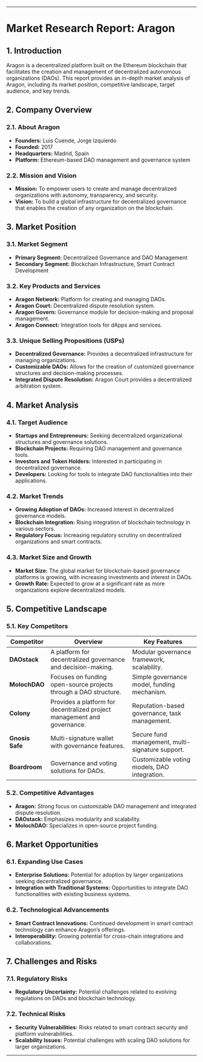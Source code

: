 
---

# **Market Research Report: Aragon**

## **1. Introduction**

Aragon is a decentralized platform built on the Ethereum blockchain that facilitates the creation and management of decentralized autonomous organizations (DAOs). This report provides an in-depth market analysis of Aragon, including its market position, competitive landscape, target audience, and key trends.

## **2. Company Overview**

### **2.1. About Aragon**
- **Founders:** Luis Cuende, Jorge Izquierdo
- **Founded:** 2017
- **Headquarters:** Madrid, Spain
- **Platform:** Ethereum-based DAO management and governance system

### **2.2. Mission and Vision**
- **Mission:** To empower users to create and manage decentralized organizations with autonomy, transparency, and security.
- **Vision:** To build a global infrastructure for decentralized governance that enables the creation of any organization on the blockchain.

## **3. Market Position**

### **3.1. Market Segment**
- **Primary Segment:** Decentralized Governance and DAO Management
- **Secondary Segment:** Blockchain Infrastructure, Smart Contract Development

### **3.2. Key Products and Services**
- **Aragon Network:** Platform for creating and managing DAOs.
- **Aragon Court:** Decentralized dispute resolution system.
- **Aragon Govern:** Governance module for decision-making and proposal management.
- **Aragon Connect:** Integration tools for dApps and services.

### **3.3. Unique Selling Propositions (USPs)**
- **Decentralized Governance:** Provides a decentralized infrastructure for managing organizations.
- **Customizable DAOs:** Allows for the creation of customized governance structures and decision-making processes.
- **Integrated Dispute Resolution:** Aragon Court provides a decentralized arbitration system.

## **4. Market Analysis**

### **4.1. Target Audience**
- **Startups and Entrepreneurs:** Seeking decentralized organizational structures and governance solutions.
- **Blockchain Projects:** Requiring DAO management and governance tools.
- **Investors and Token Holders:** Interested in participating in decentralized governance.
- **Developers:** Looking for tools to integrate DAO functionalities into their applications.

### **4.2. Market Trends**
- **Growing Adoption of DAOs:** Increased interest in decentralized governance models.
- **Blockchain Integration:** Rising integration of blockchain technology in various sectors.
- **Regulatory Focus:** Increasing regulatory scrutiny on decentralized organizations and smart contracts.

### **4.3. Market Size and Growth**
- **Market Size:** The global market for blockchain-based governance platforms is growing, with increasing investments and interest in DAOs.
- **Growth Rate:** Expected to grow at a significant rate as more organizations explore decentralized models.

## **5. Competitive Landscape**

### **5.1. Key Competitors**
| **Competitor**     | **Overview**                                         | **Key Features**                               |
|--------------------|------------------------------------------------------|------------------------------------------------|
| **DAOstack**       | A platform for decentralized governance and decision-making. | Modular governance framework, scalability.     |
| **MolochDAO**      | Focuses on funding open-source projects through a DAO structure. | Simple governance model, funding mechanism.   |
| **Colony**         | Provides a platform for decentralized project management and governance. | Reputation-based governance, task management. |
| **Gnosis Safe**    | Multi-signature wallet with governance features.    | Secure fund management, multi-signature support. |
| **Boardroom**      | Governance and voting solutions for DAOs.            | Customizable voting models, DAO integration.  |

### **5.2. Competitive Advantages**
- **Aragon:** Strong focus on customizable DAO management and integrated dispute resolution.
- **DAOstack:** Emphasizes modularity and scalability.
- **MolochDAO:** Specializes in open-source project funding.

## **6. Market Opportunities**

### **6.1. Expanding Use Cases**
- **Enterprise Solutions:** Potential for adoption by larger organizations seeking decentralized governance.
- **Integration with Traditional Systems:** Opportunities to integrate DAO functionalities with existing business systems.

### **6.2. Technological Advancements**
- **Smart Contract Innovations:** Continued development in smart contract technology can enhance Aragon’s offerings.
- **Interoperability:** Growing potential for cross-chain integrations and collaborations.

## **7. Challenges and Risks**

### **7.1. Regulatory Risks**
- **Regulatory Uncertainty:** Potential challenges related to evolving regulations on DAOs and blockchain technology.

### **7.2. Technical Risks**
- **Security Vulnerabilities:** Risks related to smart contract security and platform vulnerabilities.
- **Scalability Issues:** Potential challenges with scaling DAO solutions for larger organizations.


---

